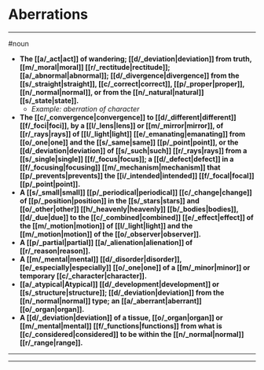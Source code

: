 # Aberrations
---
#noun
- **The [[a/_act|act]] of wandering; [[d/_deviation|deviation]] from truth, [[m/_moral|moral]] [[r/_rectitude|rectitude]]; [[a/_abnormal|abnormal]]; [[d/_divergence|divergence]] from the [[s/_straight|straight]], [[c/_correct|correct]], [[p/_proper|proper]], [[n/_normal|normal]], or from the [[n/_natural|natural]] [[s/_state|state]].**
	- _Example: aberration of character_
- **The [[c/_convergence|convergence]] to [[d/_different|different]] [[f/_foci|foci]], by a [[l/_lens|lens]] or [[m/_mirror|mirror]], of [[r/_rays|rays]] of [[l/_light|light]] [[e/_emanating|emanating]] from [[o/_one|one]] and the [[s/_same|same]] [[p/_point|point]], or the [[d/_deviation|deviation]] of [[s/_such|such]] [[r/_rays|rays]] from a [[s/_single|single]] [[f/_focus|focus]]; a [[d/_defect|defect]] in a [[f/_focusing|focusing]] [[m/_mechanism|mechanism]] that [[p/_prevents|prevents]] the [[i/_intended|intended]] [[f/_focal|focal]] [[p/_point|point]].**
- **A [[s/_small|small]] [[p/_periodical|periodical]] [[c/_change|change]] of [[p/_position|position]] in the [[s/_stars|stars]] and [[o/_other|other]] [[h/_heavenly|heavenly]] [[b/_bodies|bodies]], [[d/_due|due]] to the [[c/_combined|combined]] [[e/_effect|effect]] of the [[m/_motion|motion]] of [[l/_light|light]] and the [[m/_motion|motion]] of the [[o/_observer|observer]].**
- **A [[p/_partial|partial]] [[a/_alienation|alienation]] of [[r/_reason|reason]].**
- **A [[m/_mental|mental]] [[d/_disorder|disorder]], [[e/_especially|especially]] [[o/_one|one]] of a [[m/_minor|minor]] or temporary [[c/_character|character]].**
- **[[a/_atypical|Atypical]] [[d/_development|development]] or [[s/_structure|structure]]; [[d/_deviation|deviation]] from the [[n/_normal|normal]] type; an [[a/_aberrant|aberrant]] [[o/_organ|organ]].**
- **A [[d/_deviation|deviation]] of a tissue, [[o/_organ|organ]] or [[m/_mental|mental]] [[f/_functions|functions]] from what is [[c/_considered|considered]] to be within the [[n/_normal|normal]] [[r/_range|range]].**
---
---
